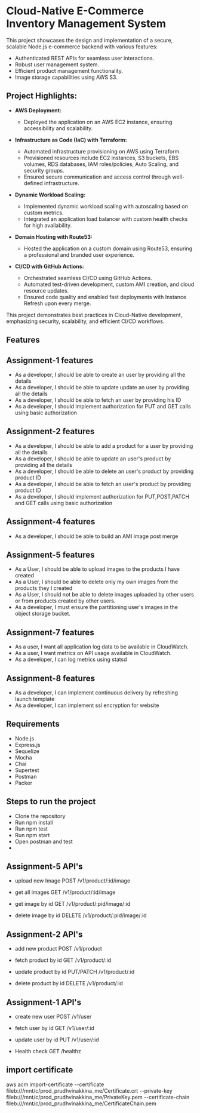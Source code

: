 # Cloud-Native E-Commerce Inventory Management System

This project showcases the design and implementation of a secure, scalable Node.js e-commerce backend with various features:

- Authenticated REST APIs for seamless user interactions.
- Robust user management system.
- Efficient product management functionality.
- Image storage capabilities using AWS S3.

## Project Highlights:

- **AWS Deployment:**
  - Deployed the application on an AWS EC2 instance, ensuring accessibility and scalability.

- **Infrastructure as Code (IaC) with Terraform:**
  - Automated infrastructure provisioning on AWS using Terraform.
  - Provisioned resources include EC2 instances, S3 buckets, EBS volumes, RDS databases, IAM roles/policies, Auto Scaling, and security groups.
  - Ensured secure communication and access control through well-defined infrastructure.

- **Dynamic Workload Scaling:**
  - Implemented dynamic workload scaling with autoscaling based on custom metrics.
  - Integrated an application load balancer with custom health checks for high availability.

- **Domain Hosting with Route53:**
  - Hosted the application on a custom domain using Route53, ensuring a professional and branded user experience.

- **CI/CD with GitHub Actions:**
  - Orchestrated seamless CI/CD using GitHub Actions.
  - Automated test-driven development, custom AMI creation, and cloud resource updates.
  - Ensured code quality and enabled fast deployments with Instance Refresh upon every merge.

This project demonstrates best practices in Cloud-Native development, emphasizing security, scalability, and efficient CI/CD workflows.

## Features

## Assignment-1 features

- As a developer, I should be able to create an user by providing all the details
- As a developer, I should be able to update update an user by providing all the details
- As a developer, I should be able to fetch an user by providing his ID
- As a developer, I should implement authorization for PUT and GET calls using basic authorization

## Assignment-2 features

- As a developer, I should be able to add a product for a user by providing all the details
- As a developer, I should be able to update an user's product by providing all the details
- As a developer, I should be able to delete an user's product by providing product ID
- As a developer, I should be able to fetch an user's product by providing product ID
- As a developer, I should implement authorization for PUT,POST,PATCH and GET calls using basic authorization

## Assignment-4 features

- As a developer, I should be able to build an AMI image post merge

## Assignment-5 features

- As a User, I should be able to upload images to the products I have created
- As a User, I should be able to delete only my own images from the products they I created
- As a User, I should not be able to delete images uploaded by other users or from products created by other users.
- As a developer, I must ensure the partitioning user's images in the object storage bucket.

## Assignment-7 features

- As a user, I want all application log data to be available in CloudWatch.
- As a user, I want metrics on API usage available in CloudWatch.
- As a developer, I can log metrics using statsd

## Assignment-8 features

- As a developer, I can implement continuous delivery by refreshing launch template
- As a developer, I can implement ssl encryption for website

## Requirements

- Node.js
- Express.js
- Sequelize
- Mocha
- Chai
- Supertest
- Postman
- Packer

## Steps to run the project

- Clone the repository
- Run npm install
- Run npm test
- Run npm start
- Open postman and test
-

## Assignment-5 API's

- upload new Image
  POST /v1/product/:id/image

- get all images
  GET /v1/product/:id/image

- get image by id
  GET /v1/product/:pid/image/:id

- delete image by id
  DELETE /v1/product/:pid/image/:id

## Assignment-2 API's

- add new product
  POST /v1/product

- fetch product by id
  GET /v1/product/:id

- update product by id
  PUT/PATCH /v1/product/:id

- delete product by id
  DELETE /v1/product/:id

## Assignment-1 API's

- create new user
  POST /v1/user

- fetch user by id
  GET /v1/user/:id

- update user by id
  PUT /v1/user/:id

- Health check
  GET /healthz

## import certificate

aws acm import-certificate --certificate fileb:///mnt/c/prod_prudhvinakkina_me/Certificate.crt --private-key fileb:///mnt/c/prod_prudhvinakkina_me/PrivateKey.pem --certificate-chain fileb:///mnt/c/prod_prudhvinakkina_me/CertificateChain.pem
